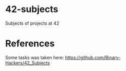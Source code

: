 # 42-subjects
Subjects of projects at 42

# References

Some tasks was taken here:
https://github.com/Binary-Hackers/42_Subjects
